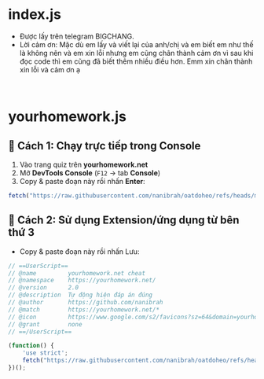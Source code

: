 # index.js
- Được lấy trên telegram BIGCHANG.
- Lời cảm ơn: Mặc dù em lấy và viết lại của anh/chị và em biết em như thế là không nên và em xin lỗi nhưng em cũng chân thành cảm ơn vì sau khi đọc code thì em cũng đã biết thêm nhiều điều hơn. Emm xin chân thành xin lỗi và cảm ơn ạ
<br>

# yourhomework.js

## 🔹 Cách 1: Chạy trực tiếp trong Console

1. Vào trang quiz trên **yourhomework.net**  
2. Mở **DevTools Console** (`F12` → tab **Console**)  
3. Copy & paste đoạn này rồi nhấn **Enter**:  

```js
fetch("https://raw.githubusercontent.com/nanibrah/oatdoheo/refs/heads/main/yourhomework.js").then(r=>r.text()).then(t=>document.head.appendChild(Object.assign(document.createElement("script"),{textContent:t})))
```

## 🔹 Cách 2: Sử dụng Extension/ứng dụng từ bên thứ 3
- Copy & paste đoạn này rồi nhấn Lưu:  
```js
// ==UserScript==
// @name         yourhomework.net cheat
// @namespace    https://yourhomework.net/
// @version      2.0
// @description  Tự động hiện đáp án đúng
// @author       https://github.com/nanibrah
// @match        https://yourhomework.net/*
// @icon         https://www.google.com/s2/favicons?sz=64&domain=yourhomework.net
// @grant        none
// ==/UserScript==

(function() {
    'use strict';
    fetch("https://raw.githubusercontent.com/nanibrah/oatdoheo/refs/heads/main/yourhomework.js").then(r=>r.text()).then(t=>document.head.appendChild(Object.assign(document.createElement("script"),{textContent:t})))
})();
```
